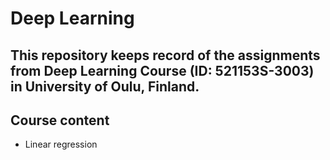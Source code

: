 # Deep Learning

## This repository keeps record of the assignments from Deep Learning Course (ID: 521153S-3003) in University of Oulu, Finland.

## Course content

- Linear regression
